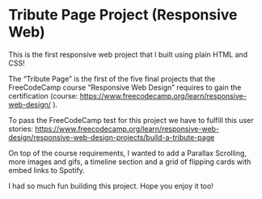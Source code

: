 # Tribute Page Project (Responsive Web)

This is the first responsive web project that I built using plain HTML and CSS! 

The “Tribute Page” is the first of the five final projects that the FreeCodeCamp course “Responsive Web Design” requires to gain the certification (course: https://www.freecodecamp.org/learn/responsive-web-design/ ).

To pass the FreeCodeCamp test for this project we have to fulfill this user stories: https://www.freecodecamp.org/learn/responsive-web-design/responsive-web-design-projects/build-a-tribute-page 

On top of the course requirements, I wanted to add a Parallax Scrolling, more images and gifs, a timeline section and a grid of flipping cards with embed links to Spotify. 

I had so much fun building this project. Hope you enjoy it too!

